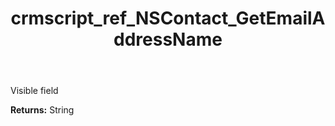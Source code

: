 ﻿---
title: crmscript_ref_NSContact_GetEmailAddressName
description: String NSContact.GetEmailAddressName()
intellisense: NSContact.GetEmailAddressName
keywords: NSContact, GetEmailAddressName
so.topic: reference
---

Visible field

**Returns:** String


